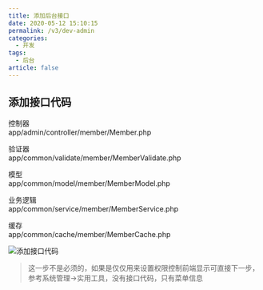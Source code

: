 ```yaml
---
title: 添加后台接口
date: 2020-05-12 15:10:15
permalink: /v3/dev-admin
categories: 
  - 开发
tags: 
  - 后台
article: false
---
```


## 添加接口代码

控制器  
app/admin/controller/member/Member.php

验证器  
app/common/validate/member/MemberValidate.php

模型  
app/common/model/member/MemberModel.php

业务逻辑  
app/common/service/member/MemberService.php

缓存  
app/common/cache/member/MemberCache.php

<img :src="$withBase('/img-v3/dev/adminapi.jpg')" alt="添加接口代码">

> 这一步不是必须的，如果是仅仅用来设置权限控制前端显示可直接下一步，参考系统管理->实用工具，没有接口代码，只有菜单信息
